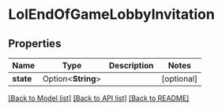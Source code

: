 # LolEndOfGameLobbyInvitation

## Properties

Name | Type | Description | Notes
------------ | ------------- | ------------- | -------------
**state** | Option<**String**> |  | [optional]

[[Back to Model list]](../README.md#documentation-for-models) [[Back to API list]](../README.md#documentation-for-api-endpoints) [[Back to README]](../README.md)


